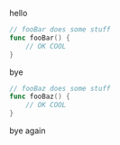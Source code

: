 hello
<!-- goquote .#fooBar -->
```go
// fooBar does some stuff
func fooBar() {
	// OK COOL
}
```
<!-- /goquote -->
bye
<!-- goquote .#fooBaz -->
```go
// fooBaz does some stuff
func fooBaz() {
	// OK COOL
}
```
<!-- /goquote -->
bye again
